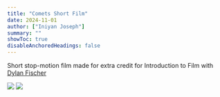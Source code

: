 ```yaml
---
title: "Comets Short Film"
date: 2024-11-01
author: ["Iniyan Joseph"]
summary: ""
showToc: true
disableAnchoredHeadings: false
---
```

Short stop-motion film made for extra credit for Introduction to Film with [Dylan Fischer]()

![](cometfilm.gif)
![](https://github.com/iniyanijoseph/iniyanijoseph.github.io/blob/main/static/cometfilm.gif)
